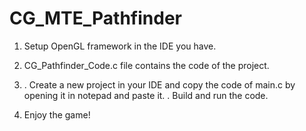 # CG_MTE_Pathfinder

1. Setup OpenGL framework in the IDE you have.

2. CG_Pathfinder_Code.c file contains the code of the project.

3. .  Create a new project in your IDE and copy the code of main.c by opening it in notepad and paste it.
   .  Build and run the code.

4. Enjoy the game!
